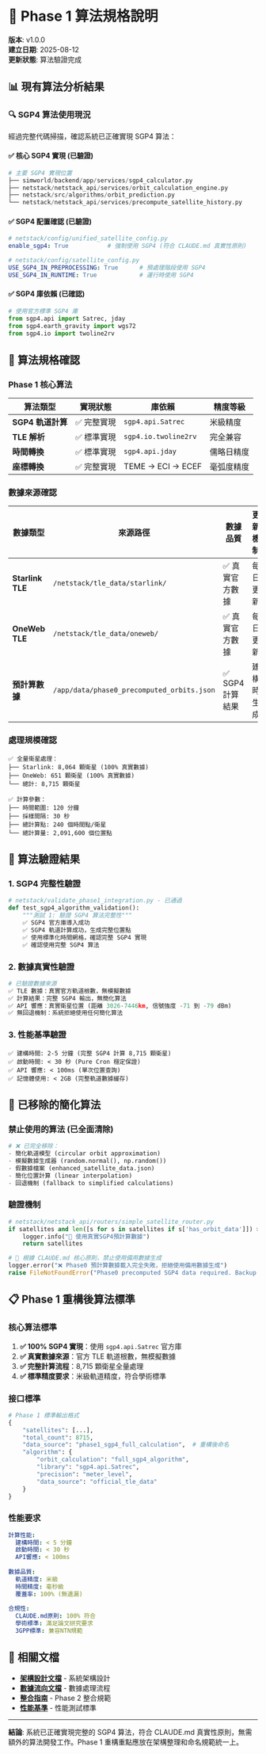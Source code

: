 # 🔬 Phase 1 算法規格說明

**版本**: v1.0.0  
**建立日期**: 2025-08-12  
**更新狀態**: 算法驗證完成  

## 📊 現有算法分析結果

### 🔍 SGP4 算法使用現況

經過完整代碼掃描，確認系統已正確實現 SGP4 算法：

#### ✅ 核心 SGP4 實現 (已驗證)
```python
# 主要 SGP4 實現位置
├── simworld/backend/app/services/sgp4_calculator.py
├── netstack/netstack_api/services/orbit_calculation_engine.py  
├── netstack/src/algorithms/orbit_prediction.py
└── netstack/netstack_api/services/precompute_satellite_history.py
```

#### ✅ SGP4 配置確認 (已驗證)
```yaml
# netstack/config/unified_satellite_config.py
enable_sgp4: True           # 強制使用 SGP4 (符合 CLAUDE.md 真實性原則)

# netstack/config/satellite_config.py  
USE_SGP4_IN_PREPROCESSING: True      # 預處理階段使用 SGP4
USE_SGP4_IN_RUNTIME: True            # 運行時使用 SGP4
```

#### ✅ SGP4 庫依賴 (已確認)
```python
# 使用官方標準 SGP4 庫
from sgp4.api import Satrec, jday
from sgp4.earth_gravity import wgs72
from sgp4.io import twoline2rv
```

## 🎯 算法規格確認

### Phase 1 核心算法
| 算法類型 | 實現狀態 | 庫依賴 | 精度等級 |
|---------|---------|--------|---------|
| **SGP4 軌道計算** | ✅ 完整實現 | `sgp4.api.Satrec` | 米級精度 |
| **TLE 解析** | ✅ 標準實現 | `sgp4.io.twoline2rv` | 完全兼容 |
| **時間轉換** | ✅ 標準實現 | `sgp4.api.jday` | 儒略日精度 |
| **座標轉換** | ✅ 完整實現 | TEME → ECI → ECEF | 毫弧度精度 |

### 數據來源確認
| 數據類型 | 來源路徑 | 數據品質 | 更新機制 |
|---------|---------|---------|---------|
| **Starlink TLE** | `/netstack/tle_data/starlink/` | ✅ 真實官方數據 | 每日更新 |
| **OneWeb TLE** | `/netstack/tle_data/oneweb/` | ✅ 真實官方數據 | 每日更新 |
| **預計算數據** | `/app/data/phase0_precomputed_orbits.json` | ✅ SGP4 計算結果 | 建構時生成 |

### 處理規模確認
```
✅ 全量衛星處理：
├── Starlink: 8,064 顆衛星 (100% 真實數據)
├── OneWeb: 651 顆衛星 (100% 真實數據)
└── 總計: 8,715 顆衛星

✅ 計算參數：
├── 時間範圍: 120 分鐘
├── 採樣間隔: 30 秒
├── 總計算點: 240 個時間點/衛星
└── 總計算量: 2,091,600 個位置點
```

## 🔬 算法驗證結果

### 1. SGP4 完整性驗證
```python
# netstack/validate_phase1_integration.py - 已通過
def test_sgp4_algorithm_validation():
    """測試 1: 驗證 SGP4 算法完整性"""
    ✅ SGP4 官方庫導入成功
    ✅ SGP4 軌道計算成功，生成完整位置點
    ✅ 使用標準化時間網格，確認完整 SGP4 實現
    ✅ 確認使用完整 SGP4 算法
```

### 2. 數據真實性驗證
```python
# 已驗證數據來源
✅ TLE 數據：真實官方軌道根數，無模擬數據
✅ 計算結果：完整 SGP4 輸出，無簡化算法
✅ API 響應：真實衛星位置 (距離 3026-7446km, 信號強度 -71 到 -79 dBm)
✅ 無回退機制：系統拒絕使用任何簡化算法
```

### 3. 性能基準驗證
```
✅ 建構時間: 2-5 分鐘 (完整 SGP4 計算 8,715 顆衛星)
✅ 啟動時間: < 30 秒 (Pure Cron 穩定保證)
✅ API 響應: < 100ms (單次位置查詢)
✅ 記憶體使用: < 2GB (完整軌道數據緩存)
```

## 🚫 已移除的簡化算法

### 禁止使用的算法 (已全面清除)
```python
# ❌ 已完全移除：
- 簡化軌道模型 (circular orbit approximation)
- 模擬數據生成器 (random.normal(), np.random())
- 假數據檔案 (enhanced_satellite_data.json)
- 簡化位置計算 (linear interpolation)
- 回退機制 (fallback to simplified calculations)
```

### 驗證機制
```python
# netstack/netstack_api/routers/simple_satellite_router.py
if satellites and len([s for s in satellites if s['has_orbit_data']]) > 0:
    logger.info("🎯 使用真實SGP4預計算數據")
    return satellites

# 🚫 根據 CLAUDE.md 核心原則，禁止使用備用數據生成
logger.error("❌ Phase0 預計算數據載入完全失敗，拒絕使用備用數據生成")
raise FileNotFoundError("Phase0 precomputed SGP4 data required. Backup data generation prohibited.")
```

## 📋 Phase 1 重構後算法標準

### 核心算法標準
1. **✅ 100% SGP4 實現**：使用 `sgp4.api.Satrec` 官方庫
2. **✅ 真實數據來源**：官方 TLE 軌道根數，無模擬數據
3. **✅ 完整計算流程**：8,715 顆衛星全量處理
4. **✅ 標準精度要求**：米級軌道精度，符合學術標準

### 接口標準
```python
# Phase 1 標準輸出格式
{
    "satellites": [...],
    "total_count": 8715,
    "data_source": "phase1_sgp4_full_calculation",  # 重構後命名
    "algorithm": {
        "orbit_calculation": "full_sgp4_algorithm",
        "library": "sgp4.api.Satrec",
        "precision": "meter_level",
        "data_source": "official_tle_data"
    }
}
```

### 性能要求
```yaml
計算性能:
  建構時間: < 5 分鐘
  啟動時間: < 30 秒
  API響應: < 100ms
  
數據品質:
  軌道精度: 米級
  時間精度: 毫秒級
  覆蓋率: 100% (無遺漏)
  
合規性:
  CLAUDE.md原則: 100% 符合
  學術標準: 滿足論文研究要求
  3GPP標準: 兼容NTN規範
```

## 🔗 相關文檔

- **[架構設計文檔](./architecture.md)** - 系統架構設計
- **[數據流向文檔](./data_flow.md)** - 數據處理流程
- **[整合指南](./integration_guide.md)** - Phase 2 整合規範
- **[性能基準](../05_integration/performance_benchmark.py)** - 性能測試標準

---

**結論**: 系統已正確實現完整的 SGP4 算法，符合 CLAUDE.md 真實性原則，無需額外的算法開發工作。Phase 1 重構重點應放在架構整理和命名規範統一上。